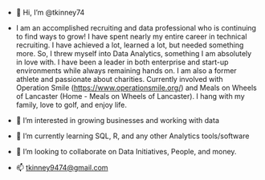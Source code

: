 - 👋 Hi, I’m @tkinney74
- I am an accomplished recruiting and data professional who is continuing to find ways to grow!  I have spent nearly my entire career in technical recruiting.  I have achieved a lot, learned a lot, but needed something more. So, I threw myself into Data Analytics, something I am absolutely in love with. I have been a leader in both enterprise and start-up environments while always remaining hands on.  I am also a former athlete and passionate about charities.  Currently involved with Operation Smile (https://www.operationsmile.org/) and Meals on Wheels of Lancaster (Home - Meals on Wheels of Lancaster).  I hang with my family, love to golf, and enjoy life.

- 👀 I’m interested in growing businesses and working with data
- 🌱 I’m currently learning SQL, R, and any other Analytics tools/software
- 💞️ I’m looking to collaborate on Data Initiatives, People, and money. 
- 📫 tkinney9474@gmail.com

<!---
tkinney74/tkinney74 is a ✨ special ✨ repository because its `README.md` (this file) appears on your GitHub profile.
You can click the Preview link to take a look at your changes.
--->
